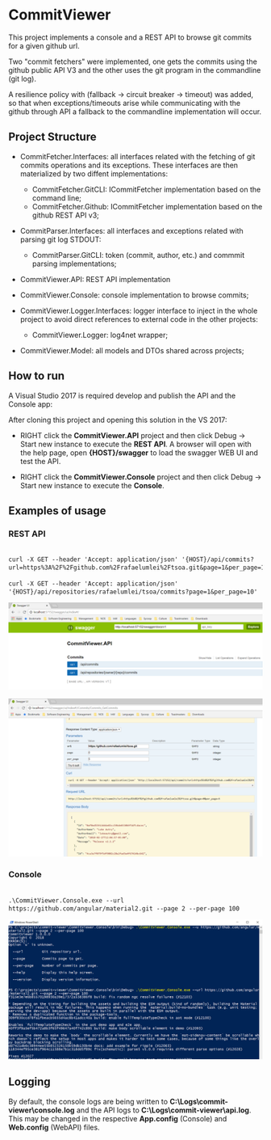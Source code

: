 # CommitViewer

This project implements a console and a REST API to browse git commits for a given github url. 

Two "commit fetchers" were implemented, one gets the commits using the github public API V3 and the other uses the git 
program in the commandline (git log).

A resilience policy with (fallback -> circuit breaker -> timeout) was added, so that when exceptions/timeouts arise while
communicating with the github through API a fallback to the commandline implementation will occur.

## Project Structure

* CommitFetcher.Interfaces: all interfaces related with the fetching of git commits operations and its exceptions. 
These interfaces are then materialized by two diffent implementations:
  * CommitFetcher.GitCLI: ICommitFetcher implementation based on the command line;
  * CommitFetcher.Github: ICommitFetcher implementation based on the github REST API v3;

* CommitParser.Interfaces: all interfaces and exceptions related with parsing git log STDOUT:
  * CommitParser.GitCLI: token (commit, author, etc.) and commmit parsing implementations;

* CommitViewer.API: REST API implementation 
* CommitViewer.Console: console implementation to browse commits;
* CommitViewer.Logger.Interfaces: logger interface to inject in the whole project to avoid direct references to external code in the other projects: 
  * CommitViewer.Logger: log4net wrapper;
* CommitViewer.Model: all models and DTOs shared across projects;


## How to run 

A Visual Studio 2017 is required develop and publish the API and the Console app:

After cloning this project and opening this solution in the VS 2017:

*  RIGHT click the  **CommitViewer.API** project and then click Debug -> Start new instance to execute the **REST API**. 
A browser will open with the help page, open **{HOST}/swagger** to load the swagger WEB UI and test the API.

*  RIGHT click the  **CommitViewer.Console** project and then click Debug -> Start new instance to execute the **Console**. 

## Examples of usage

### REST API

```

curl -X GET --header 'Accept: application/json' '{HOST}/api/commits?url=https%3A%2F%2Fgithub.com%2Frafaelumlei%2Ftsoa.git&page=1&per_page=10'

curl -X GET --header 'Accept: application/json' '{HOST}/api/repositories/rafaelumlei/tsoa/commits?page=1&per_page=10'

```

![SwaggerAPIs](https://github.com/rafaelumlei/commit-viewer/blob/master/assets/swagger.png)

![SwaggerSample](https://github.com/rafaelumlei/commit-viewer/blob/master/assets/swagger_sample.png)

### Console 
```

.\CommitViewer.Console.exe --url https://github.com/angular/material2.git --page 2 --per-page 100

```

![ConsoleSample](https://github.com/rafaelumlei/commit-viewer/blob/master/assets/console_sample.PNG)

## Logging 

By default, the console logs are being written to **C:\Logs\commit-viewer\console.log** and the API logs to **C:\Logs\commit-viewer\api.log**. This may be changed in the respective **App.config** (Console) and **Web.config** (WebAPI) files.
